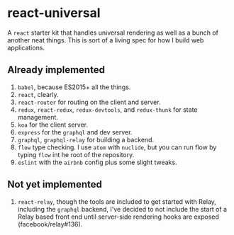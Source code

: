 # react-universal

A `react` starter kit that handles universal rendering as well as a bunch of another neat things. This is sort of a living spec for how I build web applications.

## Already implemented

1. `babel`, because ES2015+ all the things.
2. `react`, clearly.
3. `react-router` for routing on the client and server.
4. `redux`, `react-redux`, `redux-devtools`, and `redux-thunk` for state management.
5. `koa` for the client server.
6. `express` for the `graphql` and dev server.
7. `graphql`, `graphql-relay` for building a backend.
8. `flow` type checking. I use `atom` with `nuclide`, but you can run flow by typing `flow` int he root of the repository.
9. `eslint` with the `airbnb` config plus some slight tweaks.


## Not yet implemented

1. `react-relay`, though the tools are included to get started with Relay, including the `graphql` backend, I've decided to not include the start of a Relay based front end until server-side rendering hooks are exposed (facebook/relay#136).
